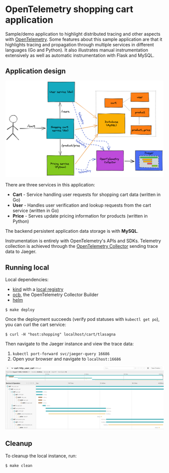 # OpenTelemetry shopping cart application

Sample/demo application to highlight distributed tracing and other aspects with [OpenTelemetry](https://opentelemetry.io/). Some features about this sample application are that it highlights tracing and propagation through multiple services in different languages (Go and Python). It also illustrates manual instrumentation extensively as well as automatic instrumentation with Flask and MySQL.

## Application design

![Application design](./images/otel-shopping-cart-design.png)

There are three services in this application:

* **Cart** - Service handling user requests for shopping cart data (written in Go)
* **User** - Handles user verification and lookup requests from the cart service (written in Go)
* **Price** - Serves update pricing information for products (written in Python)

The backend persistent application data storage is with **MySQL**.

Instrumentation is entirely with OpenTelemetry's APIs and SDKs. Telemetry collection is achieved through the [OpenTelemetry Collector](https://github.com/open-telemetry/opentelemetry-collector) sending trace data to Jaeger.

## Running local

Local dependencies:

* [kind](https://kind.sigs.k8s.io/) with a [local registry](https://kind.sigs.k8s.io/docs/user/local-registry/)
* [ocb](https://opentelemetry.io/docs/collector/custom-collector/), the OpenTelemetry Collector Builder
* [helm](https://helm.sh/docs/intro/install/)

```
$ make deploy
```

Once the deployment succeeds (verify pod statuses with `kubectl get po`), you can curl the cart service:

```
$ curl -H "host:shopping" localhost/cart/tlasagna
```

Then navigate to the Jaeger instance and view the trace data:

1. `kubectl port-forward svc/jaeger-query 16686`
1. Open your browser and navigate to `localhost:16686`

![Jaeger trace data](./images/otel-shopping-cart-jaeger-trace.png)

## Cleanup

To cleanup the local instance, run:

```
$ make clean
```
